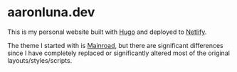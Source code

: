 # aaronluna.dev

This is my personal website built with [Hugo](https://gohugo.io/) and deployed to [Netlify](https://netlify.com).

The theme I started with is [Mainroad](https://themes.gohugo.io/mainroad/), but there are significant differences since I have completely replaced or significantly altered most of the original layouts/styles/scripts.
